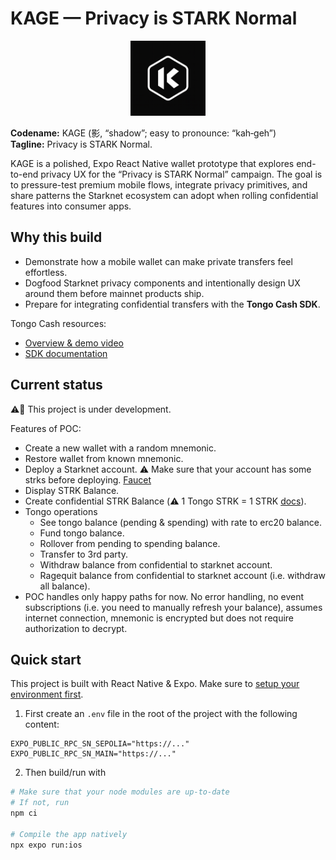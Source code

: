 # KAGE — Privacy is STARK Normal

<p align="center">
  <img src="./kage-logo.png" alt="KAGE logo" width="120" height="120" />
</p>

**Codename:** KAGE (影, “shadow”; easy to pronounce: “kah‑geh”)  
**Tagline:** Privacy is STARK Normal.

KAGE is a polished, Expo React Native wallet prototype that explores end-to-end privacy UX for the “Privacy is STARK Normal” campaign. The goal is to pressure-test premium mobile flows, integrate privacy primitives, and share patterns the Starknet ecosystem can adopt when rolling confidential features into consumer apps.

## Why this build

- Demonstrate how a mobile wallet can make private transfers feel effortless.
- Dogfood Starknet privacy components and intentionally design UX around them before mainnet products ship.
- Prepare for integrating confidential transfers with the **Tongo Cash SDK**.

Tongo Cash resources:

- [Overview & demo video](https://docs.tongo.cash/)
- [SDK documentation](https://docs.tongo.cash/docs/sdk/)

## Current status
⚠️🚧 This project is under development. 

Features of POC:
* Create a new wallet with a random mnemonic.
* Restore wallet from known mnemonic.
* Deploy a Starknet account. ⚠️ Make sure that your account has some strks before deploying. [Faucet](https://starknet-faucet.vercel.app/)
* Display STRK Balance.
* Create confidential STRK Balance (⚠️ 1 Tongo STRK = 1 STRK [docs](https://docs.tongo.cash/sdk/examples/complete-workflow.html?highlight=1%3A1#key-concepts)).
* Tongo operations
    * See tongo balance (pending & spending) with rate to erc20 balance.
    * Fund tongo balance.
    * Rollover from pending to spending balance.
    * Transfer to 3rd party.
    * Withdraw balance from confidential to starknet account.
    * Ragequit balance from confidential to starknet account (i.e. withdraw all balance).
* POC handles only happy paths for now. No error handling, no event subscriptions (i.e. you need to manually refresh your balance), assumes internet connection, mnemonic is encrypted but does not require authorization to decrypt. 


## Quick start
This project is built with React Native & Expo.
Make sure to [setup your environment first](https://docs.expo.dev/get-started/set-up-your-environment/).

1. First create an `.env` file in the root of the project with the following content:
```
EXPO_PUBLIC_RPC_SN_SEPOLIA="https://..."
EXPO_PUBLIC_RPC_SN_MAIN="https://..."
```

2. Then build/run with
```bash
# Make sure that your node modules are up-to-date
# If not, run
npm ci

# Compile the app natively
npx expo run:ios
```
